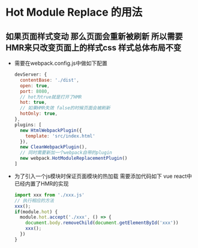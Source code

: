# Hot Module Replace 的用法

## 如果页面样式变动 那么页面会重新被刷新 所以需要HMR来只改变页面上的样式css 样式总体布局不变

* 需要在webpack.config.js中做如下配置

  ```js
  devServer: {
    contentBase: './dist',
    open: true,
    port: 8080,
    // hot为true就是打开了HMR
    hot: true,
    // 如果HMR失效 false的时候页面会被刷新
    hotOnly: true,
  },
  plugins: [
    new HtmlWebpackPlugin({
      template: 'src/index.html'
    }),
    new CleanWebpackPlugin(),
    // 同时需要新加一个webpack自带的plugin
    new webpack.HotModuleReplacementPlugin()
  ]
  ```

* 为了引入一个js模块时保证页面模块的热加载 需要添加代码如下 vue react中已经内置了HMR的实现

  ```javascript
  import xxx from './xxx.js'
  // 执行相应的方法
  xxx();
  if(module.hot) {
    module.hot.accept('./xxx', () => {
      document.body.removeChild(document.getElementById('xxx'))
      xxx();
    })
  }
  ```
